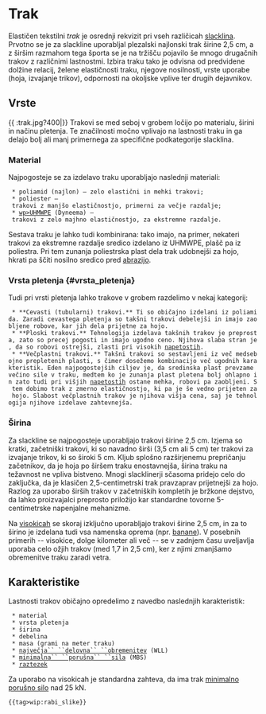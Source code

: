 # Trak

Elastičen tekstilni *trak* je osrednji rekvizit pri vseh različicah
[slacklina](/slackline). Prvotno se je za slackline uporabljal
plezalski najlonski trak širine 2,5 cm, a z širšim razmahom tega športa
se je na tržišču pojavilo še mnogo drugačnih trakov z različnimi
lastnostmi. Izbira traku tako je odvisna od predvidene dolžine relacij,
želene elastičnosti traku, njegove nosilnosti, vrste uporabe (hoja,
izvajanje trikov), odpornosti na okoljske vplive ter drugih dejavnikov.

## Vrste

{{ :trak.jpg?400\|}} Trakovi se med seboj v grobem ločijo po materialu,
širini in načinu pletenja. Te značilnosti močno vplivajo na lastnosti
traku in ga delajo bolj ali manj primernega za specifične podkategorije
slacklina.

### Material

Najpogosteje se za izdelavo traku uporabljajo naslednji materiali:

` * poliamid (najlon) – zelo elastični in mehki trakovi;`\
` * poliester – trakovi z manjšo elastičnostjo, primerni za večje razdalje;`\
` * `[`wp>UHMWPE`](/wp>UHMWPE)` (Dyneema) – trakovi z zelo majhno elastičnostjo, za ekstremne razdalje.`

Sestava traku je lahko tudi kombinirana: tako imajo, na primer, nekateri
trakovi za ekstremne razdalje sredico izdelano iz UHMWPE, plašč pa iz
poliestra. Pri tem zunanja poliestrska plast dela trak udobnejši za
hojo, hkrati pa ščiti nosilno sredico pred
[abrazijo](/abrazija).

### Vrsta pletenja {#vrsta_pletenja}

Tudi pri vrsti pletenja lahko trakove v grobem razdelimo v nekaj
kategorij:

` * **Cevasti (tubularni) trakovi.** Ti so običajno izdelani iz poliamida. Zaradi cevastega pletenja so takšni trakovi debelejši in imajo zaobljene robove, kar jih dela prijetne za hojo.`\
` * **Ploski trakovi.** Tehnologija izdelava takšnih trakov je preprosta, zato so precej pogosti in imajo ugodno ceno. Njihova slaba stran je, da so robovi ostrejši, zlasti pri visokih `[`napetostih`](/napetost)`.`\
` * **Večplastni trakovi.** Takšni trakovi so sestavljeni iz več medsebojno prepletenih plasti, s čimer dosežemo kombinacijo več ugodnih karakteristik. Eden najpogostejših ciljev je, da sredinska plast prevzame večino sile v traku, medtem ko je zunanja plast pletena bolj ohlapno in zato tudi pri višjih `[`napetostih`](/napetost)` ostane mehka, robovi pa zaobljeni. S tem dobimo trak z zmerno elastičnostjo, ki pa je še vedno prijeten za hojo. Slabost večplastnih trakov je njihova višja cena, saj je tehnologija njihove izdelave zahtevnejša.`

### Širina

Za slackline se najpogosteje uporabljajo trakovi širine 2,5 cm. Izjema
so kratki, začetniški trakovi, ki so navadno širši (3,5 cm ali 5 cm) ter
trakovi za izvajanje trikov, ki so široki 5 cm. Kljub splošno
razširjenemu prepričanju začetnikov, da je hoja po širšem traku
enostavnejša, širina traku na težavnost ne vpliva bistveno. Mnogi
slacklinerji sčasoma pridejo celo do zaključka, da je klasičen
2,5-centimetrski trak pravzaprav prijetnejši za hojo. Razlog za uporabo
širših trakov v začetniških kompletih je bržkone dejstvo, da lahko
proizvajalci preprosto priložijo kar standardne tovorne 5-centimetrske
napenjalne mehanizme.

Na [visokicah](/visokica) se skoraj izključno uporabljajo
trakovi širine 2,5 cm, in za to širino je izdelana tudi vsa namenska
oprema (npr. [banane](/banana)). V posebnih primerih --
visokice, dolge kilometer ali več -- se v zadnjem času uveljavlja
uporaba celo ožjih trakov (med 1,7 in 2,5 cm), ker z njimi zmanjšamo
obremenitve traku zaradi vetra.

## Karakteristike

Lastnosti trakov običajno opredelimo z navedbo naslednjih karakteristik:

` * material`\
` * vrsta pletenja`\
` * širina`\
` * debelina`\
` * masa (grami na meter traku)`\
` * `[`največja`` ``delovna`` ``obremenitev`](/najvecja-delovna-obremenitev)` (WLL)`\
` * `[`minimalna`` ``porušna`` ``sila`](/minimalna-porusna-sila)` (MBS)`\
` * `[`raztezek`](/raztezek)

Za uporabo na visokicah je standardna zahteva, da ima trak [minimalno
porušno silo](/minimalna-porusna-sila) nad 25 kN.

```{=mediawiki}
{{tag>wip:rabi_slike}}
```
